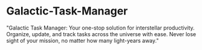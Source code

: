 # Galactic-Task-Manager
"Galactic Task Manager: Your one-stop solution for interstellar productivity. Organize, update, and track tasks across the universe with ease. Never lose sight of your mission, no matter how many light-years away."
